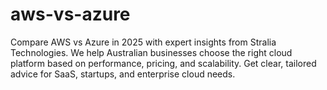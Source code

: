 # aws-vs-azure
Compare AWS vs Azure in 2025 with expert insights from Stralia Technologies. We help Australian businesses choose the right cloud platform based on performance, pricing, and scalability. Get clear, tailored advice for SaaS, startups, and enterprise cloud needs.

